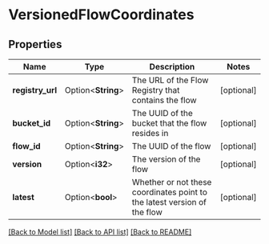 # VersionedFlowCoordinates

## Properties

Name | Type | Description | Notes
------------ | ------------- | ------------- | -------------
**registry_url** | Option<**String**> | The URL of the Flow Registry that contains the flow | [optional]
**bucket_id** | Option<**String**> | The UUID of the bucket that the flow resides in | [optional]
**flow_id** | Option<**String**> | The UUID of the flow | [optional]
**version** | Option<**i32**> | The version of the flow | [optional]
**latest** | Option<**bool**> | Whether or not these coordinates point to the latest version of the flow | [optional]

[[Back to Model list]](../README.md#documentation-for-models) [[Back to API list]](../README.md#documentation-for-api-endpoints) [[Back to README]](../README.md)


